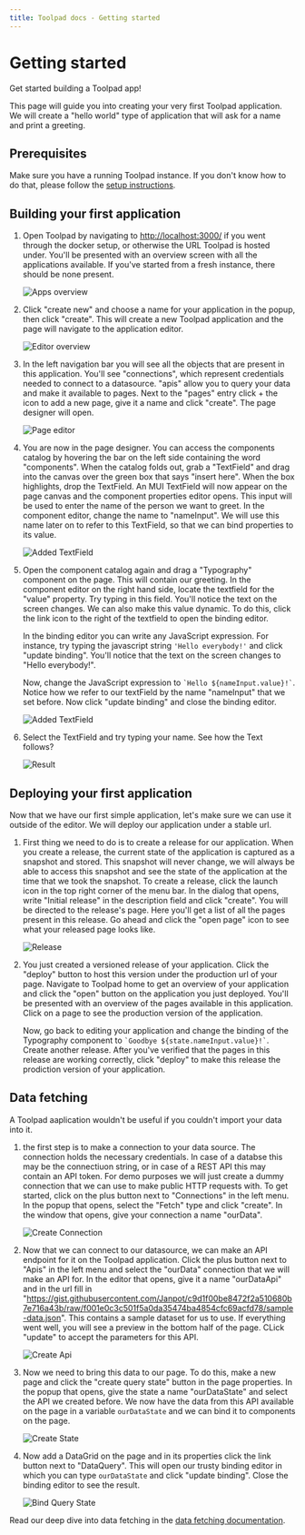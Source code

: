 ```yaml
---
title: Toolpad docs - Getting started
---
```


# Getting started

<p class="description">Get started building a Toolpad app!</p>

This page will guide you into creating your very first Toolpad application. We will create a "hello world" type of application that will ask for a name and print a greeting.

## Prerequisites

Make sure you have a running Toolpad instance. If you don't know how to do that, please follow the [setup instructions](/toolpad/getting-started/setup/).

## Building your first application

1. Open Toolpad by navigating to [http://localhost:3000/](http://localhost:3000/) if you went through the docker setup, or otherwise the URL Toolpad is hosted under. You'll be presented with an overview screen with all the applications available. If you've started from a fresh instance, there should be none present.

   ![Apps overview](/static/toolpad/apps-overview.png)

1. Click "create new" and choose a name for your application in the popup, then click "create". This will create a new Toolpad application and the page will navigate to the application editor.

   ![Editor overview](/static/toolpad/editor-overview.png)

1. In the left navigation bar you will see all the objects that are present in this application. You'll see "connections", which represent credentials needed to connect to a datasource. "apis" allow you to query your data and make it available to pages. Next to the "pages" entry click + the icon to add a new page, give it a name and click "create". The page designer will open.

   ![Page editor](/static/toolpad/page-editor.png)

1. You are now in the page designer. You can access the components catalog by hovering the bar on the left side containing the word "components". When the catalog folds out, grab a "TextField" and drag into the canvas over the green box that says "insert here". When the box highlights, drop the TextField. An MUI TextField will now appear on the page canvas and the component properties editor opens. This input will be used to enter the name of the person we want to greet. In the component editor, change the name to "nameInput". We will use this name later on to refer to this TextField, so that we can bind properties to its value.

   ![Added TextField](/static/toolpad/add-textfield.png)

1. Open the component catalog again and drag a "Typography" component on the page. This will contain our greeting. In the component editor on the right hand side, locate the textfield for the "value" property. Try typing in this field. You'll notice the text on the screen changes. We can also make this value dynamic. To do this, click the link icon to the right of the textfield to open the binding editor.

   In the binding editor you can write any JavaScript expression. For instance, try typing the javascript string `'Hello everybody!'` and click "update binding". You'll notice that the text on the screen changes to "Hello everybody!".

   Now, change the JavaScript expression to `` `Hello ${nameInput.value}!` ``. Notice how we refer to our textField by the name "nameInput" that we set before. Now click "update binding" and close the binding editor.

   ![Added TextField](/static/toolpad/updated-binding.png)

1. Select the TextField and try typing your name. See how the Text follows?

   ![Result](/static/toolpad/result.png)

## Deploying your first application

Now that we have our first simple application, let's make sure we can use it outside of the editor. We will deploy our application under a stable url.

1. First thing we need to do is to create a release for our application. When you create a release, the current state of the application is captured as a snapshot and stored. This snapshot will never change, we will always be able to access this snapshot and see the state of the application at the time that we took the snapshot. To create a release, click the launch icon in the top right corner of the menu bar. In the dialog that opens, write "Initial release" in the description field and click "create". You will be directed to the release's page. Here you'll get a list of all the pages present in this release. Go ahead and click the "open page" icon to see what your released page looks like.

   ![Release](/static/toolpad/release.png)

1. You just created a versioned release of your application. Click the "deploy" button to host this version under the production url of your page. Navigate to Toolpad home to get an overview of your application and click the "open" button on the application you just deployed. You'll be presented with an overview of the pages available in this application. Click on a page to see the production version of the application.

   Now, go back to editing your application and change the binding of the Typography component to `` `Goodbye ${state.nameInput.value}!` ``. Create another release. After you've verified that the pages in this release are working correctly, click "deploy" to make this release the prodiction version of your application.

## Data fetching

A Toolpad aaplication wouldn't be useful if you couldn't import your data into it.

1. the first step is to make a connection to your data source. The connection holds the necessary credentials. In case of a databse this may be the connectiuon string, or in case of a REST API this may contain an API token. For demo purposes we will just create a dummy connection that we can use to make public HTTP requests with. To get started, click on the plus button next to "Connections" in the left menu. In the popup that opens, select the "Fetch" type and click "create". In the window that opens, give your connection a name "ourData".

   ![Create Connection](/static/toolpad/create-connection.png)

1. Now that we can connect to our datasource, we can make an API endpoint for it on the Toolpad application. Click the plus button next to "Apis" in the left menu and select the "ourData" connection that we will make an API for. In the editor that opens, give it a name "ourDataApi" and in the url fill in "https://gist.githubusercontent.com/Janpot/c9d1f00be8472f2a510680b7e716a43b/raw/f001e0c3c501f5a0da35474ba4854cfc69acfd78/sample-data.json". This contains a sample dataset for us to use. If everything went well, you will see a preview in the bottom half of the page. CLick "update" to accept the parameters for this API.

   ![Create Api](/static/toolpad/create-api.png)

1. Now we need to bring this data to our page. To do this, make a new page and click the "create query state" button in the page properties. In the popup that opens, give the state a name "ourDataState" and select the API we created before. We now have the data from this API available on the page in a variable `ourDataState` and we can bind it to components on the page.

   ![Create State](/static/toolpad/create-state.png)

1. Now add a DataGrid on the page and in its properties click the link button next to "DataQuery". This will open our trusty binding editor in which you can type `ourDataState` and click "update binding". Close the binding editor to see the result.

   ![Bind Query State](/static/toolpad/bind-query-state.png)

Read our deep dive into data fetching in the [data fetching documentation](/toolpad/data-fetching/).
